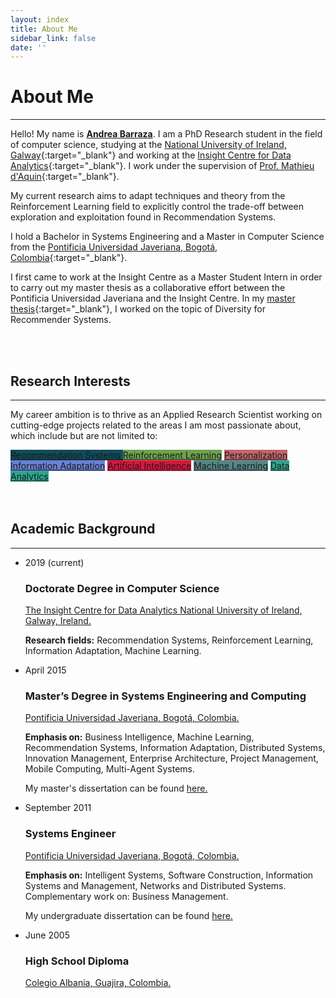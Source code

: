 ```yaml
---
layout: index
title: About Me
sidebar_link: false
date: ''
---
```


# About Me
---

Hello! My name is **[Andrea Barraza](http://apbarraza.com)**. I am a PhD Research student in the field of computer science, studying at the [National University of Ireland, Galway](http://www.nuigalway.ie){:target="_blank"} and working at the [Insight Centre for Data Analytics](https://www.insight-centre.org){:target="_blank"}. I work under the supervision of [Prof. Mathieu d'Aquin](http://mdaquin.net/){:target="_blank"}.


My current research aims to adapt techniques and theory from the Reinforcement Learning field to explicitly control the trade-off between exploration and exploitation found in Recommendation Systems.

I hold a Bachelor in Systems Engineering and a Master in Computer Science from the [Pontificia Universidad Javeriana, Bogotá, Colombia](https://www.javeriana.edu.co){:target="_blank"}.


I first came to work at the Insight Centre as a Master Student Intern in order to carry out my master thesis as a collaborative effort between the Pontificia Universidad Javeriana and the Insight Centre. In my [master thesis](https://aran.library.nuigalway.ie/bitstream/handle/10379/5081/%5bAndreaBarraza_-_2015%5d_Technical_Report_-_XploDiv.pdf?sequence=1&isAllowed=y){:target="_blank"}, I worked on the topic of Diversity for Recommender Systems.

<br>
<br>



## Research Interests
---

My career ambition is to thrive as an Applied Research Scientist working on cutting-edge projects related to the areas I am most passionate about, which include but are not limited to: 

<div style="text-align:left">
  <a href="#" class="mytag" style="background-color: #0F4C5C; background: #0F4C5C">Recommendation Systems </a>
  <a href="#" class="mytag" style="background-color: #6DA34D; background: #6DA34D;">Reinforcement Learning</a>
  <a href="#" class="mytag" style="background-color: #C1666B; background: #C1666B;">Personalization</a>
  <a href="#" class="mytag" style="background-color: #6B7FD7; background: #6B7FD7;">Information Adaptation</a>
  <a href="#" class="mytag" style="background-color: crimson; background: crimson;">Artificial Intelligence</a>
  <a href="#" class="mytag" style="background-color: #548687; background: #548687;">Machine Learning</a>
  <a href="#" class="mytag" style="background-color: #2CA58D; background: #2CA58D;">Data Analytics</a>
</div>


<br>
<br>

## Academic Background
---

<div class="container-fluid">
    <div class="row example-split">
        <div class="col-xs-10 col-xs-offset-1 col-sm-8 col-sm-offset-2">
            <ul class="timeline timeline-split">
                <li class="timeline-item">
                    <div class="timeline-info">
                        <span>2019 (current)</span>
                    </div>
                    <div class="timeline-marker"></div>
                    <div class="timeline-content">
                        <h3 class="timeline-title">Doctorate Degree in Computer Science</h3>
                        <p>
                        <a href="https://www.insight-centre.org" target="_blank">The Insight Centre for Data Analytics National University of Ireland, Galway, Ireland.</a>
                        </p> 
                        <p>
                            <b>Research fields:</b> Recommendation Systems, Reinforcement Learning, Information Adaptation, Machine Learning.
                        </p>
                    </div>
                </li>
                <li class="timeline-item">
                    <div class="timeline-info">
                        <span>April 2015</span>
                    </div>
                    <div class="timeline-marker"></div>
                    <div class="timeline-content">
                        <h3 class="timeline-title">Master’s Degree in Systems Engineering and Computing </h3>
                        <p><a href="https://www.javeriana.edu.co" target="_blank">Pontificia Universidad Javeriana, Bogotá, Colombia.</a></p>
                        <p>
                            <b>Emphasis on:</b> 
                            Business Intelligence, Machine Learning, Recommendation Systems, Information Adaptation, Distributed Systems, Innovation Management, Enterprise Architecture, Project Management, Mobile Computing, Multi-Agent Systems.   
                        </p>
                        <p> 
                        My master's dissertation can be found <a href="http://pegasus.javeriana.edu.co/~CIS1010IS01/Documentos/memorias_ingles/Vizier_Memories_v3.2.pdf" target="_blank">here.</a>
                         </p>
                    </div>
                </li>
                <li class="timeline-item">
                    <div class="timeline-info">
                        <span>September 2011</span>
                    </div>
                    <div class="timeline-marker"></div>
                    <div class="timeline-content">
                        <h3 class="timeline-title">Systems Engineer</h3>
                        <p><a href="https://www.javeriana.edu.co" target="_blank">Pontificia Universidad Javeriana, Bogotá, Colombia.</a></p>
                        <p>
                            <b>Emphasis on:</b>
                            Intelligent Systems, Software Construction, Information Systems and Management, Networks and Distributed Systems. Complementary work on: Business Management.
                        </p>
                        <p> 
                        My undergraduate dissertation can be found <a href="http://pegasus.javeriana.edu.co/~CIS1010IS01/Documentos/memorias_ingles/Vizier_Memories_v3.2.pdf" target="_blank">here.</a>
                         </p>
                    </div>
                </li>
                <li class="timeline-item">
                    <div class="timeline-info">
                        <span>June 2005</span>
                    </div>
                    <div class="timeline-marker"></div>
                    <div class="timeline-content">
                        <h3 class="timeline-title">High School Diploma</h3>
                        <p><a href="http://www.colegioalbania.edu.co" target="_blank">Colegio Albania, Guajira, Colombia.</a></p>
                    </div>                    
                </li>
            </ul>
        </div>
    </div>
    
</div>